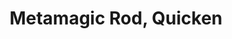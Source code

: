 ---
title: "Metamagic Rod, Quicken"

item:
  aura: "Strong (no school)"
  casterLevel: "17th"
  prerequisites:
    feats: ["{% feat_link craft-rod %}", "{% feat_link quicken-spell %}"]
    spells: []
    special: []
  marketPrice: 0
  marketPriceSpecial: "35,000 gp (lesser), 75,500 gp (normal), 170,000 gp (greater)"
  description: |
    The wielder can cast up to three spells per day that are quickened as though using the {% feat_link quicken-spell %} feat.

    #### Metamagic Rods

    Metamagic rods hold the essence of a metamagic feat but do not change the spell slot of the altered spell. All the rods described here are use-activated (but casting spells in a threatened area still draws an attack of opportunity). A caster may only use one metamagic rod on any given spell, but it is permissible to combine a rod with metamagic feats possessed by the rod's wielder. In this case, only the feats possessed by the wielder adjust the spell slot of the spell being cast.

    Possession of a metamagic rod does not confer the associated feat on the owner, only the ability to use the given feat a specified number of times per day. A sorcerer still must take a full-round action when using a metamagic rod, just as if using a metamagic feat he possesses.

    _Lesser and Greater Metamagic Rods:_ Normal metamagic rods can be used with spells of 6th level or lower. Lesser rods can be used with spells of 3rd level or lower, while greater rods can be used with spells of 9th level or lower.
---